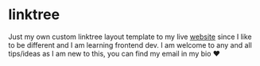 # linktree
Just my own custom linktree layout template to my live [website](https://links.aobahosting.world) since I like to be different and I am learning frontend dev. I am welcome to any and all tips/ideas as I am new to this, you can find my email in my bio ❤️
